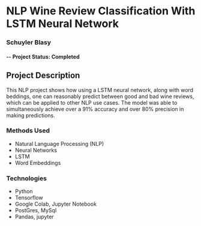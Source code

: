 
# NLP Wine Review Classification With LSTM Neural Network
### Schuyler Blasy

#### -- Project Status: Completed

## Project Description
This NLP project shows how using a LSTM neural network, along with word beddings, one can reasonably predict between good and bad wine reviews, which can be applied to other NLP use cases. The model was able to simultaneously achieve over a 91% accuracy and over 80% precision in making predictions. 

### Methods Used
* Natural Language Processing (NLP)
* Neural Networks
* LSTM
* Word Embeddings

### Technologies
* Python
* Tensorflow
* Google Colab, Jupyter Notebook
* PostGres, MySql
* Pandas, jupyter
